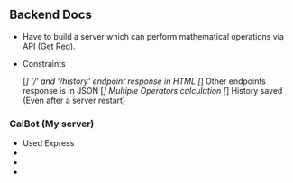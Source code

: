 ## Backend Docs

* Have to build a server which can perform mathematical operations via API (Get Req).

* Constraints

  [*] '/' and '/history' endpoint response in HTML
  [*] Other endpoints response is in JSON
  [*] Multiple Operators calculation
  [*] History saved (Even after a server restart)
  
### CalBot (My server)

* Used Express 
* 
* 
* 



